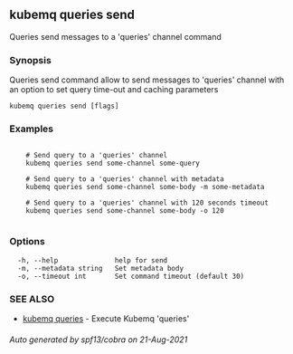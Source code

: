 ## kubemq queries send

Queries send messages to a 'queries' channel command

### Synopsis

Queries send command allow to send messages to 'queries' channel with an option to set query time-out and caching
parameters

```
kubemq queries send [flags]
```

### Examples

```

	# Send query to a 'queries' channel
	kubemq queries send some-channel some-query
	
	# Send query to a 'queries' channel with metadata
	kubemq queries send some-channel some-body -m some-metadata
	
	# Send query to a 'queries' channel with 120 seconds timeout
	kubemq queries send some-channel some-body -o 120
	

```

### Options

```
  -h, --help              help for send
  -m, --metadata string   Set metadata body
  -o, --timeout int       Set command timeout (default 30)
```

### SEE ALSO

* [kubemq queries](kubemq_queries.md)     - Execute Kubemq 'queries'

###### Auto generated by spf13/cobra on 21-Aug-2021
